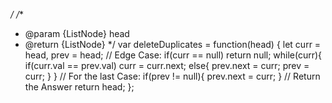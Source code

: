 */
/**
* @param {ListNode} head
* @return {ListNode}
*/
var deleteDuplicates = function(head) {
let curr = head, prev = head;
// Edge Case:
if(curr == null)
return null;
while(curr){
if(curr.val == prev.val)
curr = curr.next;
else{
prev.next = curr;
prev = curr;
}
}
// For the last Case:
if(prev != null){
prev.next = curr;
}
// Return the Answer
return head;
};
```